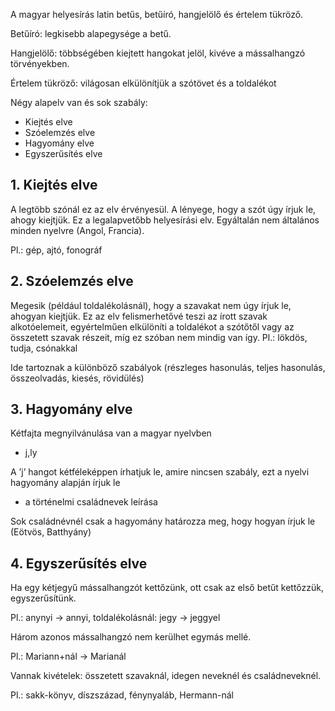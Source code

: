 A magyar helyesírás latin betűs, betűíró, hangjelölő és értelem tükröző.

Betűíró: legkisebb alapegysége a betű.

Hangjelölő: többségében kiejtett hangokat jelöl, kivéve a mássalhangzó törvényekben.

Értelem tükröző: világosan elkülönítjük a szótövet és a toldalékot

Négy alapelv van és sok szabály:

 - Kiejtés elve
 - Szóelemzés elve
 - Hagyomány elve
 - Egyszerűsítés elve

## 1. Kiejtés elve

A legtöbb szónál ez az elv érvényesül. A lényege, hogy a szót úgy írjuk le, ahogy kiejtjük. Ez a legalapvetőbb helyesírási
elv. Egyáltalán nem általános minden nyelvre (Angol, Francia).

Pl.: gép, ajtó, fonográf

## 2. Szóelemzés elve

Megesik (például toldalékolásnál), hogy a szavakat nem úgy írjuk le, ahogyan kiejtjük. Ez az elv felismerhetővé teszi az
írott szavak alkotóelemeit, egyértelműen elkülöníti a toldalékot a szótőtől vagy az összetett szavak részeit, míg ez szóban
nem mindig van így. Pl.: lökdös, tudja, csónakkal

Ide tartoznak a különböző szabályok (részleges hasonulás, teljes hasonulás, összeolvadás, kiesés, rövidülés)

## 3. Hagyomány elve

Kétfajta megnyilvánulása van a magyar nyelvben

 - j,ly

A ’j’ hangot kétféleképpen írhatjuk le, amire nincsen szabály, ezt a nyelvi hagyomány alapján írjuk le

 -  a történelmi családnevek leírása

Sok családnévnél csak a hagyomány határozza meg, hogy hogyan írjuk le (Eötvös, Batthyány)

## 4. Egyszerűsítés elve

Ha egy kétjegyű mássalhangzót kettőzünk, ott csak az első betűt kettőzzük, egyszerűsítünk.

Pl.: anynyi → annyi, toldalékolásnál: jegy → jeggyel

Három azonos mássalhangzó nem kerülhet egymás mellé.

Pl.: Mariann+nál → Marianál

Vannak kivételek: összetett szavaknál, idegen neveknél és családneveknél.

Pl.: sakk-könyv, díszszázad, fénynyaláb, Hermann-nál
